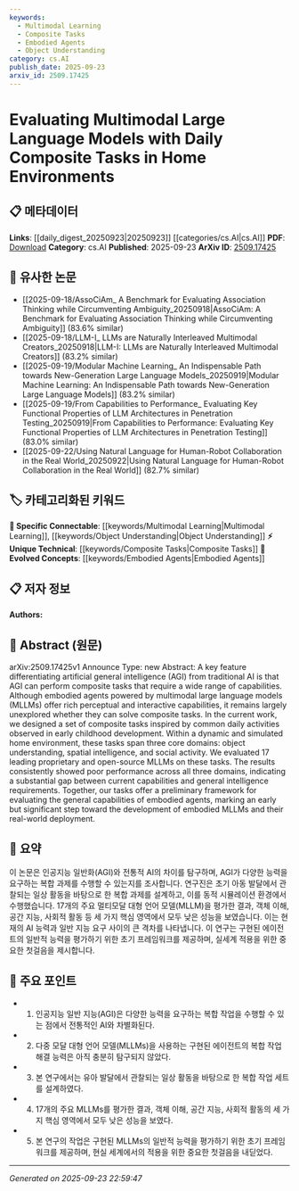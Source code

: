 ```yaml
---
keywords:
  - Multimodal Learning
  - Composite Tasks
  - Embodied Agents
  - Object Understanding
category: cs.AI
publish_date: 2025-09-23
arxiv_id: 2509.17425
---
```


<!-- KEYWORD_LINKING_METADATA:
{
  "processed_timestamp": "2025-09-23T22:59:47.696377",
  "vocabulary_version": "1.0",
  "selected_keywords": [
    "Multimodal Learning",
    "Composite Tasks",
    "Embodied Agents",
    "Object Understanding"
  ],
  "rejected_keywords": [],
  "similarity_scores": {
    "Multimodal Learning": 0.84,
    "Composite Tasks": 0.79,
    "Embodied Agents": 0.77,
    "Object Understanding": 0.75
  },
  "extraction_method": "AI_prompt_based",
  "budget_applied": true,
  "candidates_json": {
    "candidates": [
      {
        "surface": "Multimodal Large Language Models",
        "canonical": "Multimodal Learning",
        "aliases": [
          "MLLMs"
        ],
        "category": "specific_connectable",
        "rationale": "Multimodal Learning is crucial for linking models that integrate multiple types of data, such as text and images.",
        "novelty_score": 0.55,
        "connectivity_score": 0.88,
        "specificity_score": 0.78,
        "link_intent_score": 0.84
      },
      {
        "surface": "Composite Tasks",
        "canonical": "Composite Tasks",
        "aliases": [
          "Complex Tasks"
        ],
        "category": "unique_technical",
        "rationale": "Composite Tasks are a unique concept in evaluating AGI capabilities, offering a new dimension for linking.",
        "novelty_score": 0.72,
        "connectivity_score": 0.65,
        "specificity_score": 0.81,
        "link_intent_score": 0.79
      },
      {
        "surface": "Embodied Agents",
        "canonical": "Embodied Agents",
        "aliases": [
          "Embodied AI"
        ],
        "category": "evolved_concepts",
        "rationale": "Embodied Agents represent a growing area in AI, linking physical interaction with cognitive models.",
        "novelty_score": 0.68,
        "connectivity_score": 0.73,
        "specificity_score": 0.82,
        "link_intent_score": 0.77
      },
      {
        "surface": "Object Understanding",
        "canonical": "Object Understanding",
        "aliases": [
          "Object Recognition"
        ],
        "category": "specific_connectable",
        "rationale": "Object Understanding is a key component in evaluating spatial intelligence and perception in AI.",
        "novelty_score": 0.58,
        "connectivity_score": 0.79,
        "specificity_score": 0.76,
        "link_intent_score": 0.75
      }
    ],
    "ban_list_suggestions": [
      "dynamic",
      "simulated",
      "preliminary framework"
    ]
  },
  "decisions": [
    {
      "candidate_surface": "Multimodal Large Language Models",
      "resolved_canonical": "Multimodal Learning",
      "decision": "linked",
      "scores": {
        "novelty": 0.55,
        "connectivity": 0.88,
        "specificity": 0.78,
        "link_intent": 0.84
      }
    },
    {
      "candidate_surface": "Composite Tasks",
      "resolved_canonical": "Composite Tasks",
      "decision": "linked",
      "scores": {
        "novelty": 0.72,
        "connectivity": 0.65,
        "specificity": 0.81,
        "link_intent": 0.79
      }
    },
    {
      "candidate_surface": "Embodied Agents",
      "resolved_canonical": "Embodied Agents",
      "decision": "linked",
      "scores": {
        "novelty": 0.68,
        "connectivity": 0.73,
        "specificity": 0.82,
        "link_intent": 0.77
      }
    },
    {
      "candidate_surface": "Object Understanding",
      "resolved_canonical": "Object Understanding",
      "decision": "linked",
      "scores": {
        "novelty": 0.58,
        "connectivity": 0.79,
        "specificity": 0.76,
        "link_intent": 0.75
      }
    }
  ]
}
-->

# Evaluating Multimodal Large Language Models with Daily Composite Tasks in Home Environments

## 📋 메타데이터

**Links**: [[daily_digest_20250923|20250923]] [[categories/cs.AI|cs.AI]]
**PDF**: [Download](https://arxiv.org/pdf/2509.17425.pdf)
**Category**: cs.AI
**Published**: 2025-09-23
**ArXiv ID**: [2509.17425](https://arxiv.org/abs/2509.17425)

## 🔗 유사한 논문
- [[2025-09-18/AssoCiAm_ A Benchmark for Evaluating Association Thinking while Circumventing Ambiguity_20250918|AssoCiAm: A Benchmark for Evaluating Association Thinking while Circumventing Ambiguity]] (83.6% similar)
- [[2025-09-18/LLM-I_ LLMs are Naturally Interleaved Multimodal Creators_20250918|LLM-I: LLMs are Naturally Interleaved Multimodal Creators]] (83.2% similar)
- [[2025-09-19/Modular Machine Learning_ An Indispensable Path towards New-Generation Large Language Models_20250919|Modular Machine Learning: An Indispensable Path towards New-Generation Large Language Models]] (83.2% similar)
- [[2025-09-19/From Capabilities to Performance_ Evaluating Key Functional Properties of LLM Architectures in Penetration Testing_20250919|From Capabilities to Performance: Evaluating Key Functional Properties of LLM Architectures in Penetration Testing]] (83.0% similar)
- [[2025-09-22/Using Natural Language for Human-Robot Collaboration in the Real World_20250922|Using Natural Language for Human-Robot Collaboration in the Real World]] (82.7% similar)

## 🏷️ 카테고리화된 키워드
**🔗 Specific Connectable**: [[keywords/Multimodal Learning|Multimodal Learning]], [[keywords/Object Understanding|Object Understanding]]
**⚡ Unique Technical**: [[keywords/Composite Tasks|Composite Tasks]]
**🚀 Evolved Concepts**: [[keywords/Embodied Agents|Embodied Agents]]

## 📋 저자 정보

**Authors:** 

## 📄 Abstract (원문)

arXiv:2509.17425v1 Announce Type: new 
Abstract: A key feature differentiating artificial general intelligence (AGI) from traditional AI is that AGI can perform composite tasks that require a wide range of capabilities. Although embodied agents powered by multimodal large language models (MLLMs) offer rich perceptual and interactive capabilities, it remains largely unexplored whether they can solve composite tasks. In the current work, we designed a set of composite tasks inspired by common daily activities observed in early childhood development. Within a dynamic and simulated home environment, these tasks span three core domains: object understanding, spatial intelligence, and social activity. We evaluated 17 leading proprietary and open-source MLLMs on these tasks. The results consistently showed poor performance across all three domains, indicating a substantial gap between current capabilities and general intelligence requirements. Together, our tasks offer a preliminary framework for evaluating the general capabilities of embodied agents, marking an early but significant step toward the development of embodied MLLMs and their real-world deployment.

## 📝 요약

이 논문은 인공지능 일반화(AGI)와 전통적 AI의 차이를 탐구하며, AGI가 다양한 능력을 요구하는 복합 과제를 수행할 수 있는지를 조사합니다. 연구진은 초기 아동 발달에서 관찰되는 일상 활동을 바탕으로 한 복합 과제를 설계하고, 이를 동적 시뮬레이션 환경에서 수행했습니다. 17개의 주요 멀티모달 대형 언어 모델(MLLM)을 평가한 결과, 객체 이해, 공간 지능, 사회적 활동 등 세 가지 핵심 영역에서 모두 낮은 성능을 보였습니다. 이는 현재의 AI 능력과 일반 지능 요구 사이의 큰 격차를 나타냅니다. 이 연구는 구현된 에이전트의 일반적 능력을 평가하기 위한 초기 프레임워크를 제공하며, 실세계 적용을 위한 중요한 첫걸음을 제시합니다.

## 🎯 주요 포인트

- 1. 인공지능 일반 지능(AGI)은 다양한 능력을 요구하는 복합 작업을 수행할 수 있는 점에서 전통적인 AI와 차별화된다.
- 2. 다중 모달 대형 언어 모델(MLLMs)을 사용하는 구현된 에이전트의 복합 작업 해결 능력은 아직 충분히 탐구되지 않았다.
- 3. 본 연구에서는 유아 발달에서 관찰되는 일상 활동을 바탕으로 한 복합 작업 세트를 설계하였다.
- 4. 17개의 주요 MLLMs를 평가한 결과, 객체 이해, 공간 지능, 사회적 활동의 세 가지 핵심 영역에서 모두 낮은 성능을 보였다.
- 5. 본 연구의 작업은 구현된 MLLMs의 일반적 능력을 평가하기 위한 초기 프레임워크를 제공하며, 현실 세계에서의 적용을 위한 중요한 첫걸음을 내딛었다.


---

*Generated on 2025-09-23 22:59:47*